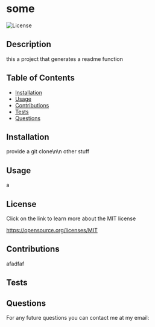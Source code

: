 # some

  ![License](https://img.shields.io/badge/License-MIT-brightgreen)
  
## Description
  
  this a project that generates a readme function 

  ## Table of Contents 
   - [Installation](#installation)
   - [Usage](#usage)
   - [Contributions](#contributions)
   - [Tests](#tests)
   - [Questions](#questions)

  ## Installation
  
  provide a git clone\n\n other stuff

  ## Usage 

  a

  ## License
 Click on the link to learn more about the MIT license

  https://opensource.org/licenses/MIT
   

  ## Contributions 

  afadfaf

  ## Tests

  

  ## Questions

  [](https://github.com/?tab=repositories)

  
  For any future questions you can contact me at my email: 

